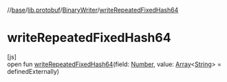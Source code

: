 //[base](../../../index.md)/[lib.protobuf](../index.md)/[BinaryWriter](index.md)/[writeRepeatedFixedHash64](write-repeated-fixed-hash64.md)

# writeRepeatedFixedHash64

[js]\
open fun [writeRepeatedFixedHash64](write-repeated-fixed-hash64.md)(field: [Number](https://kotlinlang.org/api/latest/jvm/stdlib/kotlin/-number/index.html), value: [Array](https://kotlinlang.org/api/latest/jvm/stdlib/kotlin/-array/index.html)&lt;[String](https://kotlinlang.org/api/latest/jvm/stdlib/kotlin/-string/index.html)&gt; = definedExternally)
